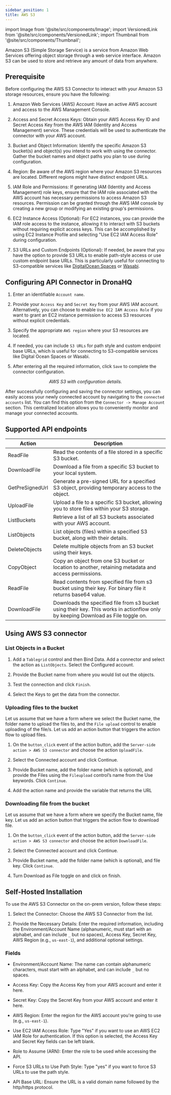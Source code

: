 ```yaml
---
sidebar_position: 1
title: AWS S3
---
```

import Image from '@site/src/components/Image';
import VersionedLink from '@site/src/components/VersionedLink';
import Thumbnail from '@site/src/components/Thumbnail';

Amazon S3 (Simple Storage Service) is a service from Amazon Web Services offering object storage through a web service interface. Amazon S3 can be used to store and retrieve any amount of data from anywhere. 

## Prerequisite

Before configuring the AWS S3 Connector to interact with your Amazon S3 storage resources, ensure you have the following:

1. Amazon Web Services (AWS) Account: Have an active AWS account and access to the AWS Management Console.

2. Access and Secret Access Keys: Obtain your AWS Access Key ID and Secret Access Key from the AWS IAM (Identity and Access Management) service. These credentials will be used to authenticate the connector with your AWS account.

3. Bucket and Object Information: Identify the specific Amazon S3 bucket(s) and object(s) you intend to work with using the connector. Gather the bucket names and object paths you plan to use during configuration.

4. Region: Be aware of the AWS region where your Amazon S3 resources are located. Different regions might have distinct endpoint URLs.

5. IAM Role and Permissions: If generating IAM (Identity and Access Management) role keys, ensure that the IAM role associated with the AWS account has necessary permissions to access Amazon S3 resources. Permission can be granted through the AWS IAM console by creating a new group or modifying an existing group's permissions.

6. EC2 Instance Access (Optional): For EC2 instances, you can provide the IAM role access to the instance, allowing it to interact with S3 buckets without requiring explicit access keys. This can be accomplished by using EC2 Instance Profile and selecting "Use EC2 IAM Access Role" during configuration.

7. S3 URLs and Custom Endpoints (Optional): If needed, be aware that you have the option to provide S3 URLs to enable path-style access or use custom endpoint base URLs. This is particularly useful for connecting to S3-compatible services like [DigitalOcean Spaces](https://www.digitalocean.com/products/spaces) or [Wasabi](https://wasabi.com/s3-compatible-cloud-storage/).

## Configuring API Connector in DronaHQ

1. Enter an identifiable `Account name`.

2. Provide your `Access Key` and `Secret Key` from your AWS IAM account. Alternatively, you can choose to enable `Use EC2 IAM Access Role` if you want to grant an EC2 instance permission to access S3 resources without explicit credentials.

3. Specify the appropriate `AWS region` where your S3 resources are located.

4. If needed, you can include `S3 URLs` for path style and custom endpoint base URLs, which is useful for connecting to S3-compatible services like Digital Ocean Spaces or Wasabi.

5. After entering all the required information, click `Save` to complete the connector configuration.

<figure>
  <Thumbnail src="/img/reference/connectors/awss3/details.png" alt="AWS S3 with configuration details." />
  <figcaption align = "center"><i>AWS S3 with configuration details.</i></figcaption>
</figure>

After successfully configuring and saving the connector settings, you can easily access your newly connected account by navigating to the `connected accounts` list. You can find this option from the `Connector -> Manage Account` section. This centralized location allows you to conveniently monitor and manage your connected accounts.

## Supported API endpoints

| Action            | Description                                                                                           |
|-------------------|-------------------------------------------------------------------------------------------------------|
|ReadFile	  | Read the contents of a file stored in a specific S3 bucket.|
|DownloadFile	 | Download a file from a specific S3 bucket to your local system. |
| GetPreSignedUrl   | Generate a pre-signed URL for a specified S3 object, providing temporary access to the object.     |
| UploadFile        | Upload a file to a specific S3 bucket, allowing you to store files within your S3 storage.          |
| ListBuckets       | Retrieve a list of all S3 buckets associated with your AWS account.                                 |
| ListObjects       | List objects (files) within a specified S3 bucket, along with their details.                        |
| DeleteObjects     | Delete multiple objects from an S3 bucket using their keys.                                         |
| CopyObject        | Copy an object from one S3 bucket or location to another, retaining metadata and access permissions. |
| ReadFile        | Read contents from specified file from s3 bucket using their key. For binary file it returns base64 value. |
| DownloadFile        | Downloads the specified file from s3 bucket using their key. This works in actionflow only by keeping Download as File toggle on. |


## Using AWS S3 connector

### List Objects in a Bucket

1. Add a `Tablegrid` control and then Bind Data. Add a connector and select the action as `ListObjects`. Select the Configured account.

2. Provide the Bucket name from where you would list out the objects. 

<figure>
  <Thumbnail src="/img/reference/connectors/awss3/listobj.jpeg" alt="Listing Objects" />
</figure>

3. Test the connection and click `Finish`.

4. Select the Keys to get the data from the connector.

### Uploading files to the bucket

Let us assume that we have a form where we select the Bucket name, the folder name to upload the files to, and the `File upload` control to enable uploading of the file/s. Let us add an action button that triggers the action flow to upload files.

1. On the `button_click` event of the action button, add the `Server-side action > AWS S3 connector` and choose the action `UploadFile`.

2. Select the Connected account and click Continue.

3. Provide Bucket name, add the folder name (which is optional), and provide the Files using the `Fileupload` control’s name from the Use keywords. Click `Continue`.

<figure>
  <Thumbnail src="/img/reference/connectors/awss3/upload.jpeg" alt="Listing Objects" />
</figure>

4. Add the action name and provide the variable that returns the URL

<figure>
  <Thumbnail src="/img/reference/connectors/awss3/res.jpeg" alt="Listing Objects" />
</figure>

### Downloading file from the bucket

Let us assume that we have a form where we specify the Bucket name, file key. Let us add an action button that triggers the action flow to download file.

1. On the `button_click` event of the action button, add the `Server-side action > AWS S3 connector` and choose the action `DownloadFile`.

2. Select the Connected account and click Continue.

3. Provide Bucket name, add the folder name (which is optional), and file key. Click `Continue`.

<figure>
  <Thumbnail src="/img/reference/connectors/awss3/downloadFileDetails.png" alt="Download File" />
</figure>

4. Turn Download as File toggle on and click on finish.

<figure>
  <Thumbnail src="/img/reference/connectors/awss3/downloadFile.png" alt="Download as a File toggle" />
</figure>


## Self-Hosted Installation

To use the AWS S3 Connector on the on-prem version, follow these steps:

1. Select the Connector: Choose the AWS S3 Connector from the list.

2. Provide the Necessary Details: Enter the required information, including the Environment/Account Name (alphanumeric, must start with an alphabet, and can include `_` but no spaces), Access Key, Secret Key, AWS Region (e.g., `us-east-1`), and additional optional settings.

###  Fields

- Environment/Account Name: The name can contain alphanumeric characters, must start with an alphabet, and can include `_` but no spaces.
  
- Access Key: Copy the Access Key from your AWS account and enter it here.

- Secret Key: Copy the Secret Key from your AWS account and enter it here.

- AWS Region: Enter the region for the AWS account you're going to use (e.g., `us-east-1`).

- Use EC2 IAM Access Role: Type "Yes" if you want to use an AWS EC2 IAM Role for authentication. If this option is selected, the Access Key and Secret Key fields can be left blank.

- Role to Assume (ARN): Enter the role to be used while accessing the API.

- Force S3 URLs to Use Path Style: Type "yes" if you want to force S3 URLs to use the path style.

- API Base URL: Ensure the URL is a valid domain name followed by the http/https protocol.

